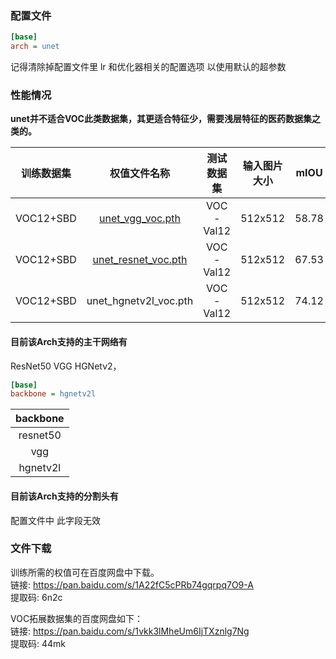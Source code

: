 
### 配置文件

```ini
[base]
arch = unet
```
记得清除掉配置文件里 lr 和优化器相关的配置选项 以使用默认的超参数

### 性能情况
**unet并不适合VOC此类数据集，其更适合特征少，需要浅层特征的医药数据集之类的。**

| 训练数据集 |                                                    权值文件名称                                                     | 测试数据集 | 输入图片大小 | mIOU  | 
| :-----: |:-------------------------------------------------------------------------------------------------------------:| :------: | :------: |:-----:| 
| VOC12+SBD |    [unet_vgg_voc.pth](https://github.com/bubbliiiing/unet-pytorch/releases/download/v1.0/unet_vgg_voc.pth)    | VOC-Val12 | 512x512| 58.78 | 
| VOC12+SBD | [unet_resnet_voc.pth](https://github.com/bubbliiiing/unet-pytorch/releases/download/v1.0/unet_resnet_voc.pth) | VOC-Val12 | 512x512| 67.53 |
| VOC12+SBD |                                             unet_hgnetv2l_voc.pth                                             | VOC-Val12 | 512x512| 74.12 | 

#### 目前该Arch支持的主干网络有

ResNet50 VGG  HGNetv2，



```ini
[base]
backbone = hgnetv2l
```

| backbone |
|:--------:|
| resnet50 |
|   vgg    |
| hgnetv2l |


#### 目前该Arch支持的分割头有

配置文件中 此字段无效


### 文件下载

训练所需的权值可在百度网盘中下载。    
链接: https://pan.baidu.com/s/1A22fC5cPRb74gqrpq7O9-A    
提取码: 6n2c   

VOC拓展数据集的百度网盘如下：   
链接: https://pan.baidu.com/s/1vkk3lMheUm6IjTXznlg7Ng    
提取码: 44mk   